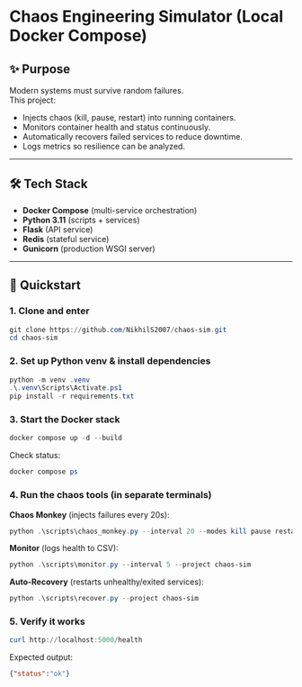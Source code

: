 ﻿# Chaos Engineering Simulator (Local Docker Compose)

## ✨ Purpose
Modern systems must survive random failures.  
This project:
- Injects chaos (kill, pause, restart) into running containers.
- Monitors container health and status continuously.
- Automatically recovers failed services to reduce downtime.
- Logs metrics so resilience can be analyzed.

---

## 🛠️ Tech Stack
- **Docker Compose** (multi-service orchestration)  
- **Python 3.11** (scripts + services)  
- **Flask** (API service)  
- **Redis** (stateful service)  
- **Gunicorn** (production WSGI server)

---

## 🚀 Quickstart

### 1. Clone and enter
```powershell
git clone https://github.com/NikhilS2007/chaos-sim.git
cd chaos-sim
```

### 2. Set up Python venv & install dependencies
```powershell
python -m venv .venv
.\.venv\Scripts\Activate.ps1
pip install -r requirements.txt
```

### 3. Start the Docker stack
```powershell
docker compose up -d --build
```

Check status:
```powershell
docker compose ps
```

### 4. Run the chaos tools (in separate terminals)

**Chaos Monkey** (injects failures every 20s):
```powershell
python .\scripts\chaos_monkey.py --interval 20 --modes kill pause restart --project chaos-sim
```

**Monitor** (logs health to CSV):
```powershell
python .\scripts\monitor.py --interval 5 --project chaos-sim
```

**Auto-Recovery** (restarts unhealthy/exited services):
```powershell
python .\scripts\recover.py --project chaos-sim
```

### 5. Verify it works
```powershell
curl http://localhost:5000/health
```
Expected output:
```json
{"status":"ok"}
```
